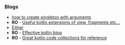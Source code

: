 ### Blogs

* [how to create singleton with arguments](https://medium.com/@BladeCoder/kotlin-singletons-with-argument-194ef06edd9e)
* **RO** - [Useful kotlin extensions of view, fragments etc...](https://github.com/CDRussell/kotlinextensions.com)
* [Either](https://medium.com/@lupajz/you-either-love-it-or-you-havent-used-it-yet-a55f9b866dbe)
* **RO** - [Effective kotlin blog](https://medium.com/@appmattus/effective-kotlin-31215a6cf847)
* **RO** - [Great kotlin code collections for reference](https://github.com/eugenp/tutorials/tree/master/core-kotlin)
